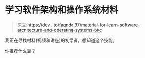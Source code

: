 # 学习软件架构和操作系统材料

> 原文:[https://dev . to/faqndo 97/material-for-learn-software-architecture-and-operating-systems-6kc](https://dev.to/faqndo97/material-for-learn-software-architecture-and-operating-systems-6kc)

我正在寻找材料(视频和讲座)的初学者，想知道这个技能。

你推荐什么豆？